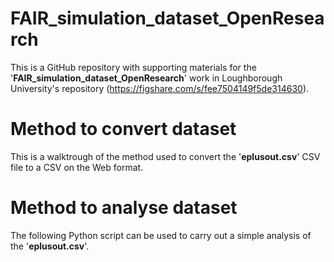 # FAIR_simulation_dataset_OpenResearch
This is a GitHub repository with supporting materials for the '**FAIR_simulation_dataset_OpenResearch**' work in Loughborough University's repository (https://figshare.com/s/fee7504149f5de314630).

# Method to convert dataset
This is a walktrough of the method used to convert the '**eplusout.csv**' CSV file to a CSV on the Web format. 

# Method to analyse dataset
The following Python script can be used to carry out a simple analysis of the '**eplusout.csv**'.
